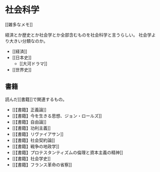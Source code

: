 # 社会科学

[[雑多なメモ]]

経済とか歴史とか社会学とか全部含むものを社会科学と言うらしい。
社会学より大きい分類なのか。

- [[経済]]
- [[日本史]]
  - [[大河ドラマ]]
- [[世界史]]

## 書籍

読んだ[[書籍]]で関連するもの。

- [[【書籍】正義論]]
- [[【書籍】今を生きる思想、ジョン・ロールズ]]
- [[【書籍】自由論]]
- [[【書籍】功利主義]]
- [[【書籍】リヴァイアサン]]
- [[【書籍】社会契約論]]
- [[【書籍】戦争の地政学]]
- [[【書籍】プロテスタンティズムの倫理と資本主義の精神]]
- [[【書籍】社会学史]]
- [[【書籍】フランス革命の省察]]